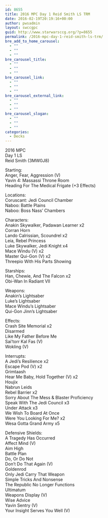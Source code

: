 ```yaml
---
id: 8655
title: 2016 MPC Day 1 Reid Smith LS TRM
date: 2016-02-19T20:19:16+00:00
author: pwsadmin
layout: swccgpc
guid: http://www.starwarsccg.org/?p=8655
permalink: /2016-mpc-day-1-reid-smith-ls-trm/
bre_add_to_home_carousel:
  - ""
  - ""
  - ""
bre_carousel_title:
  - ""
  - ""
  - ""
bre_carousel_link:
  - ""
  - ""
  - ""
bre_carousel_external_link:
  - ""
  - ""
  - ""
bre_carousel_slogan:
  - ""
  - ""
  - ""
categories:
  - Decks
---
```

2016 MPC  
Day 1 LS  
Reid Smith (3MW0J8)

Starting:  
Anger, Fear, Aggression (V)  
Yavin 4: Massassi Throne Room  
Heading For The Medical Frigate (+3 Effects)

Locations:  
Coruscant: Jedi Council Chamber  
Naboo: Battle Plains  
Naboo: Boss Nass&#8217; Chambers

Characters:  
Anakin Skywalker, Padawan Learner x2  
Corran Horn  
Lando Calrissian, Scoundrel x2  
Leia, Rebel Princess  
Luke Skywalker, Jedi Knight x4  
Mace Windu (V) x2  
Master Qui-Gon (V) x2  
Threepio With His Parts Showing

Starships:  
Han, Chewie, And The Falcon x2  
Obi-Wan In Radiant VII

Weapons:  
Anakin&#8217;s Lightsaber  
Luke&#8217;s Lightsaber  
Mace Windu&#8217;s Lightsaber  
Qui-Gon Jinn&#8217;s Lightsaber

Effects:  
Crash Site Memorial x2  
Disarmed  
Like My Father Before Me  
Sai&#8217;torr Kal Fas (V)  
Wokling (V)

Interrupts:  
A Jedi&#8217;s Resilience x2  
Escape Pod (V) x2  
Grimtaash  
Hear Me Baby, Hold Together (V) x2  
Houjix  
Nabrun Leids  
Rebel Barrier x2  
Sorry About The Mess & Blaster Proficiency  
Speak With The Jedi Council x3  
Under Attack x3  
We Wish To Board At Once  
Were You Looking For Me? x2  
Wesa Gotta Grand Army x5

Defensive Shields:  
A Tragedy Has Occurred  
Affect Mind (V)  
Aim High  
Battle Plan  
Do, Or Do Not  
Don&#8217;t Do That Again (V)  
Goldenrod  
Only Jedi Carry That Weapon  
Simple Tricks And Nonsense  
The Republic No Longer Functions  
Ultimatum  
Weapons Display (V)  
Wise Advice  
Yavin Sentry (V)  
Your Insight Serves You Well (V)